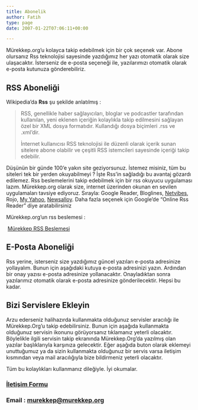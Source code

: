 ```yaml
---
title: Abonelik
author: Fatih
type: page
date: 2007-01-22T07:06:11+00:00

---
```

Mürekkep.org&#8217;u kolayca takip edebilmek için bir çok seçenek var. Abone olursanız Rss teknolojisi sayesinde yazdığımız her yazı otomatik olarak size ulaşacaktır. İsterseniz de e-posta seçeneği ile, yazılarımızı otomatik olarak e-posta kutunuza gönderebiliriz.

## RSS Aboneliği

Wikipedia&#8217;da **Rss** şu şekilde anlatılmış :

> RSS, genellikle haber sağlayıcıları, bloglar ve podcastler tarafından kullanılan, yeni eklenen içeriğin kolaylıkla takip edilmesini sağlayan özel bir XML dosya formatıdır. Kullandığı dosya biçimleri .rss ve .xml&#8217;dir.
> 
> İnternet kullanıcısı RSS teknolojisi ile düzenli olarak içerik sunan sitelere abone olabilir ve çeşitli RSS istemcileri sayesinde içeriği takip edebilir.

Düşünün bir günde 100&#8217;e yakın site geziyorsunuz. İstemez misiniz, tüm bu siteleri tek bir yerden okuyabilmeyi ? İşte Rss&#8217;in sağladığı bu avantaj gözardı edilemez. Rss beslemelerini takip edebilmek için bir rss okuyucu uygulaması lazım. Mürekkep.org olarak size, internet üzerinden okunan en sevilen uygulamaları tavsiye ediyoruz. Sırayla: Google Reader, Bloglines, [Netvibes][1], Rojo, [My Yahoo][2], [Newsalloy][3]. Daha fazla seçenek için Google&#8217;de &#8220;Online Rss Reader&#8221; diye aratabilirsiniz

Mürekkep.org&#8217;un rss beslemesi :

<a rel="alternate" type="application/rss+xml" href="http://feeds2.feedburner.com/murekkep"><img style="border: 0pt none; vertical-align: middle;" src="http://www.feedburner.com/fb/images/pub/feed-icon32x32.png" alt="" /></a> <a rel="alternate" type="application/rss+xml" href="http://feeds.feedburner.com/murekkep">Mürekkep RSS Beslemesi</a>

## E-Posta Aboneliği

Rss yerine, isterseniz size yazdığımız güncel yazıları e-posta adresinize yollayalım. Bunun için aşağıdaki kutuya e-posta adresinizi yazın. Ardından bir onay yazısı e-posta adresinize yollanacaktır. Onayladıktan sonra yazılarımız otomatik olarak e-posta adresinize gönderilecektir. Hepsi bu kadar.

## Bizi Servislere Ekleyin

Arzu ederseniz halihazırda kullanmakta olduğunuz servisler aracılığı ile Mürekkep.Org&#8217;u takip edebilirsiniz. Bunun için aşağıda kullanmakta olduğunuz servisin ikonunu görüyorsanız tıklamanız yeterli olacaktır. Böylelikle ilgili servisin takip ekranında Mürekkep.Org&#8217;da yazılmış olan yazılar başlıklarıyla karşınıza gelecektir. Eğer aşağıda buton olarak eklemeyi unuttuğumuz ya da sizin kullanmakta olduğunuz bir servis varsa iletişim kısmından veya mail aracılığıyla bize bildirmeniz yeterli olacaktır.

Tüm bu kolaylıkları kullanmanız dileğiyle. İyi okumalar.

### [İletişim Formu][4]

### Email : murekkep@murekkep.org

 [1]: http://www.netvibes.com/subscribe.php?url=https://www.murekkep.org/feed
 [2]: http://add.my.yahoo.com/rss?url=https://www.murekkep.org/feed
 [3]: http://www.newsalloy.com/?rss=https://www.murekkep.org/feed
 [4]: https://www.murekkep.org/iletisim/
